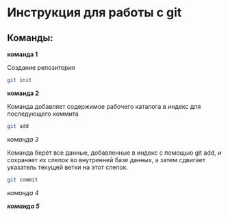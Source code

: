 # Инструкция для работы с git

## Команды:

**команда 1**

Создание репозитория
```sh
git init
```

__команда 2__

Команда добавляет содержимое рабочего каталога в индекс для последующего коммита
```sh
git add
```

*команда 3*

Команда берёт все данные, добавленные в индекс с помощью git add, и сохраняет их слепок во внутренней базе данных, а затем сдвигает указатель текущей ветки на этот слепок.
```sh
git commit
```

_команда 4_







_**команда 5**_
